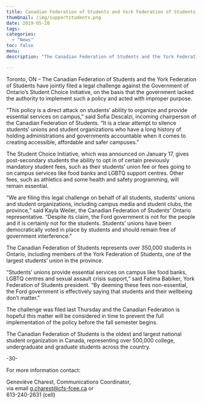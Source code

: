 ```yaml
---
title: Canadian Federation of Students and York Federation of Students file legal challenge against Ontario Government’s Student Choice Initiative
thumbnail: /img/supportstudents.png
date: 2019-05-28
tags:
categories:
  - "News"
toc: false
menu: 
description: "The Canadian Federation of Students and the York Federation of Students have jointly filed a legal challenge against the Government of Ontario’s Student Choice Initiative, on the basis that the government lacked the authority to implement such a policy and acted with improper purpose. “This policy is a direct attack on students’ ability to organize and provide essential services on campus,” said Sofia Descalzi, incoming chairperson of the Canadian Federation of Students. “It is a clear attempt to silence students’ unions and student organizations who have a long history of holding administrations and governments accountable when it comes to creating accessible, affordable and safer campuses.”"

---
```





Toronto, ON – The Canadian Federation of Students and the York Federation of Students have jointly filed a legal challenge against the Government of Ontario’s Student Choice Initiative, on the basis that the government lacked the authority to implement such a policy and acted with improper purpose.

“This policy is a direct attack on students’ ability to organize and provide essential services on campus,” said Sofia Descalzi, incoming chairperson of the Canadian Federation of Students. “It is a clear attempt to silence students’ unions and student organizations who have a long history of holding administrations and governments accountable when it comes to creating accessible, affordable and safer campuses.”

The Student Choice Initiative, which was announced on January 17, gives post-secondary students the ability to opt in of certain previously mandatory student fees, such as their students’ union fee or fees going to on campus services like food banks and LGBTQ support centres. Other fees, such as athletics and some health and safety programming, will remain essential.

“We are filing this legal challenge on behalf of all students, students’ unions and student organizations, including campus media and student clubs, the province,” said Kayla Weiler, the Canadian Federation of Students’ Ontario representative. “Despite its claim, the Ford government is not for the people and it is certainly not for the students. Students’ unions have been democratically voted in place by students and should remain free of government interference.”

The Canadian Federation of Students represents over 350,000 students in Ontario, including members of the York Federation of Students, one of the largest students’ union in the province.

“Students’ unions provide essential services on campus like food banks, LGBTQ centres and sexual assault crisis support,” said Fatima Babiker, York Federation of Students president. “By deeming these fees non-essential, the Ford government is effectively saying that students and their wellbeing don’t matter.”

The challenge was filed last Thursday and the Canadian Federation is hopeful this matter will be considered in time to prevent the full implementation of the policy before the fall semester begins.

The Canadian Federation of Students is the oldest and largest national student organization in Canada, representing over 500,000 college, undergraduate and graduate students across the country.

-30-  

For more information contact:  

Geneviève Charest, Communications Coordinator,  
via email g.charest@cfs-fcee.ca or  
613-240-2631 (cell)

